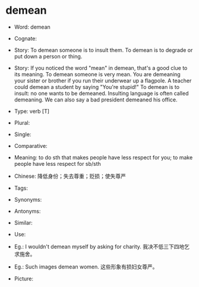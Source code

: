# demean

- Word: demean
- Cognate: 
- Story: To demean someone is to insult them. To demean is to degrade or put down a person or thing.
- Story: If you noticed the word "mean" in demean, that's a good clue to its meaning. To demean someone is very mean. You are demeaning your sister or brother if you run their underwear up a flagpole. A teacher could demean a student by saying "You're stupid!" To demean is to insult: no one wants to be demeaned. Insulting language is often called demeaning. We can also say a bad president demeaned his office.

- Type: verb [T]
- Plural: 
- Single: 
- Comparative: 
- Meaning: to do sth that makes people have less respect for you; to make people have less respect for sb/sth
- Chinese: 降低身份；失去尊重；贬损；使失尊严
- Tags: 
- Synonyms: 
- Antonyms: 
- Similar: 
- Use: 
- Eg.: I wouldn't demean myself by asking for charity. 我决不低三下四地乞求施舍。
- Eg.: Such images demean women. 这些形象有损妇女尊严。
- Picture: 

